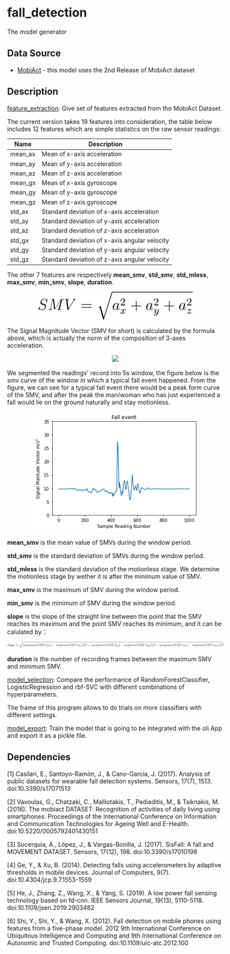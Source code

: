 # fall_detection
The model generator
## Data Source
 - [MobiAct](https://bmi.hmu.gr/the-mobifall-and-mobiact-datasets-2/) - this model uses the 2nd Release of MobiAct dataset 
## Description
[feature_extraction](https://github.com/SDP-Group-1/fall_detection/blob/main/feature_extraction.ipynb): Give set of features extracted from the MobiAct Dataset.

The current version takes 19 features into consideration, the table below includes 12 features which are simple statistics on the raw sensor readings:

| Name |	Description |
| ---- | ----------- |
| mean_ax |	Mean of x-axis acceleration |
| mean_ay	| Mean of y-axis acceleration |
| mean_az	| Mean of z-axis acceleration |
| mean_gx	| Mean of x-axis gyroscope |
| mean_gy	| Mean of y-axis gyroscope |
| mean_gz	| Mean of z-axis gyroscope |
| std_ax	| Standard deviation of x-axis acceleration |
| std_ay	| Standard deviation of y-axis acceleration |
| std_az	| Standard deviation of z-axis acceleration |
| std_gx	| Standard deviation of x-axis angular velocity |
| std_gy	| Standard deviation of y-axis angular velocity |
| std_gz	| Standard deviation of z-axis angular velocity |

The other 7 features are respectively **mean_smv**, **std_smv**, **std_mless**, **max_smv**, **min_smv**, **slope**, **duration**.

<p align="center">
 <img src = "https://github.com/SDP-Group-1/fall_detection/blob/main/image/SMV_formula.svg"
</p>
 
The Signal Magnitude Vector (SMV for short) is calculated by the formula above, which is actually the norm of the composition of 3-axes acceleration.

<p align="center">
 <img src = "https://github.com/SDP-Group-1/fall_detection/blob/main/image/3-axes.png."
</p>

We segmented the readings' record into 5s window, the figure below is the smv curve of the window in which a typical fall event happened. From the figure, we can see for a typical fall event there would be a peak form curve of the SMV, and after the peak the man/woman who has just experienced a fall would lie on the ground naturally and stay motionless.

<p align="center">
 <img src = "https://github.com/SDP-Group-1/fall_detection/blob/main/image/fall_event.png"
</p>

**mean_smv** is the mean value of SMVs during the window period.

**std_smv** is the standard deviation of SMVs during the window period.

**std_mless** is the standard deviation of the motionless stage. We determine the motionless stage by wether it is after the minimum value of SMV.

**max_smv** is the maximum of SMV during the window period.

**min_smv** is the minimum of SMV during the window period.

**slope** is the slope of the straight line between the point that the SMV reaches its maximum and the point SMV reaches its minimum, and it can be calulated by：

<p align="center">
 <img src = "https://github.com/SDP-Group-1/fall_detection/blob/main/image/SL_formula.svg"
</p>

**duration** is the number of recording frames between the maximum SMV and minimum SMV.

[model_selection](https://github.com/SDP-Group-1/fall_detection/blob/main/model_selection.ipynb): Compare the performance of RandomForestClassifier, LogisticRegression and rbf-SVC with different combinations of hyperparameters.

The frame of this program allows to do trials on more classifiers with different settings.

[model_export](https://github.com/SDP-Group-1/fall_detection/blob/main/model_export): Train the model that is going to be integrated with the oli App and export it as a pickle file.


## Dependencies

[1] Casilari, E., Santoyo-Ramón, J., &amp; Cano-García, J. (2017). Analysis of public datasets for wearable fall detection systems. Sensors, 17(7), 1513. doi:10.3390/s17071513

[2] Vavoulas, G., Chatzaki, C., Malliotakis, T., Pediaditis, M., &amp; Tsiknakis, M. (2016). The mobiact DATASET: Recognition of activities of daily living using smartphones. Proceedings of the International Conference on Information and Communication Technologies for Ageing Well and E-Health. doi:10.5220/0005792401430151

[3] Sucerquia, A., López, J., &amp; Vargas-Bonilla, J. (2017). SisFall: A fall and MOVEMENT DATASET. Sensors, 17(12), 198. doi:10.3390/s17010198

[4] Ge, Y., &amp; Xu, B. (2014). Detecting falls using accelerometers by adaptive thresholds in mobile devices. Journal of Computers, 9(7). doi:10.4304/jcp.9.7.1553-1559

[5] He, J., Zhang, Z., Wang, X., &amp; Yang, S. (2019). A low power fall sensing technology based on fd-cnn. IEEE Sensors Journal, 19(13), 5110-5118. doi:10.1109/jsen.2019.2903482

[6] Shi, Y., Shi, Y., &amp; Wang, X. (2012). Fall detection on mobile phones using features from a five-phase model. 2012 9th International Conference on Ubiquitous Intelligence and Computing and 9th International Conference on Autonomic and Trusted Computing. doi:10.1109/uic-atc.2012.100
